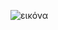 ![εικόνα](https://user-images.githubusercontent.com/75251339/131804164-09c8d661-fe34-47ba-8704-72573b4f7be6.png)
